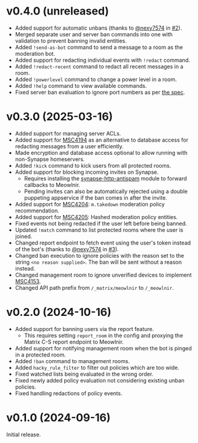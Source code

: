 # v0.4.0 (unreleased)

* Added support for automatic unbans (thanks to [@nexy7574] in [#2]).
* Merged separate user and server ban commands into one with validation to
  prevent banning invalid entities.
* Added `!send-as-bot` command to send a message to a room as the
  moderation bot.
* Added support for redacting individual events with `!redact` command.
* Added `!redact-recent` command to redact all recent messages in a room.
* Added `!powerlevel` command to change a power level in a room.
* Added `!help` command to view available commands.
* Fixed server ban evaluation to ignore port numbers as per
  [the spec](https://spec.matrix.org/v1.13/client-server-api/#mroomserver_acl).

[#2]: https://github.com/maunium/meowlnir/pull/2

# v0.3.0 (2025-03-16)

* Added support for managing server ACLs.
* Added support for [MSC4194] as an alternative to database access for redacting
  messages from a user efficiently.
* Made encryption and database access optional to allow running with
  non-Synapse homeservers.
* Added `!kick` command to kick users from all protected rooms.
* Added support for blocking incoming invites on Synapse.
  * Requires installing the [synapse-http-antispam] module to forward callbacks
    to Meowlnir.
  * Pending invites can also be automatically rejected using a double puppeting
    appservice if the ban comes in after the invite.
* Added support for [MSC4204]: `m.takedown` moderation policy recommendation.
* Added support for [MSC4205]: Hashed moderation policy entities.
* Fixed events not being redacted if the user left before being banned.
* Updated `!match` command to list protected rooms where the user is joined.
* Changed report endpoint to fetch event using the user's token instead of the
  bot's (thanks to [@nexy7574] in [#3]).
* Changed ban execution to ignore policies with the reason set to the string
  `<no reason supplied>`. The ban will be sent without a reason instead.
* Changed management room to ignore unverified devices to implement [MSC4153].
* Changed API path prefix from `/_matrix/meowlnir` to `/_meowlnir`.

[synapse-http-antispam]: https://github.com/maunium/synapse-http-antispam
[MSC4153]: https://github.com/matrix-org/matrix-spec-proposals/pull/4153
[MSC4194]: https://github.com/matrix-org/matrix-spec-proposals/pull/4194
[MSC4204]: https://github.com/matrix-org/matrix-spec-proposals/pull/4204
[MSC4205]: https://github.com/matrix-org/matrix-spec-proposals/pull/4205
[@nexy7574]: https://github.com/nexy7574
[#3]: https://github.com/maunium/meowlnir/pull/3

# v0.2.0 (2024-10-16)

* Added support for banning users via the report feature.
  * This requires setting `report_room` in the config and proxying the Matrix
    C-S report endpoint to Meowlnir.
* Added support for notifying management room when the bot is pinged in a
  protected room.
* Added `!ban` command to management rooms.
* Added `hacky_rule_filter` to filter out policies which are too wide.
* Fixed watched lists being evaluated in the wrong order.
* Fixed newly added policy evaluation not considering existing unban policies.
* Fixed handling redactions of policy events.

# v0.1.0 (2024-09-16)

Initial release.
